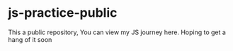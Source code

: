 # js-practice-public
This a public repository, You can view my JS journey here. Hoping to get a hang of it soon
